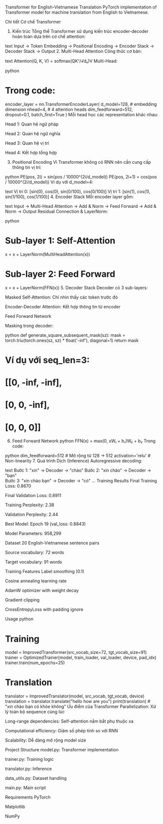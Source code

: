 Transformer for English-Vietnamese Translation
PyTorch implementation of Transformer model for machine translation from English to Vietnamese.

Chi tiết Cơ chế Transformer
1. Kiến trúc Tổng thể
Transformer sử dụng kiến trúc encoder-decoder hoàn toàn dựa trên cơ chế attention:

text
Input → Token Embedding → Positional Encoding → Encoder Stack → Decoder Stack → Output
2. Multi-Head Attention
Công thức cơ bản:

text
Attention(Q, K, V) = softmax(QKᵀ/√dₖ)V
Multi-Head:

python
# Trong code:
encoder_layer = nn.TransformerEncoderLayer(
    d_model=128,        # embedding dimension
    nhead=4,            # 4 attention heads
    dim_feedforward=512,
    dropout=0.1,
    batch_first=True
)
Mỗi head học các representation khác nhau:

Head 1: Quan hệ ngữ pháp

Head 2: Quan hệ ngữ nghĩa

Head 3: Quan hệ vị trí

Head 4: Kết hợp tổng hợp

3. Positional Encoding
Vì Transformer không có RNN nên cần cung cấp thông tin vị trí:

python
PE(pos, 2i) = sin(pos / 10000^(2i/d_model))
PE(pos, 2i+1) = cos(pos / 10000^(2i/d_model))
Ví dụ với d_model=4:

text
Vị trí 0: [sin(0), cos(0), sin(0/100), cos(0/100)]
Vị trí 1: [sin(1), cos(1), sin(1/100), cos(1/100)]
4. Encoder Stack
Mỗi encoder layer gồm:

text
Input → Multi-Head Attention → Add & Norm → Feed Forward → Add & Norm → Output
Residual Connection & LayerNorm:

python
# Sub-layer 1: Self-Attention
x = x + LayerNorm(MultiHeadAttention(x))

# Sub-layer 2: Feed Forward  
x = x + LayerNorm(FFN(x))
5. Decoder Stack
Decoder có 3 sub-layers:

Masked Self-Attention: Chỉ nhìn thấy các token trước đó

Encoder-Decoder Attention: Kết hợp thông tin từ encoder

Feed Forward Network

Masking trong decoder:

python
def generate_square_subsequent_mask(sz):
    mask = torch.triu(torch.ones(sz, sz) * float('-inf'), diagonal=1)
    return mask

# Ví dụ với seq_len=3:
# [[0, -inf, -inf],
#  [0,    0, -inf], 
#  [0,    0,    0]]
6. Feed Forward Network
python
FFN(x) = max(0, xW₁ + b₁)W₂ + b₂
Trong code:

python
dim_feedforward=512  # Mở rộng từ 128 → 512
activation='relu'    # Non-linearity
7. Quá trình Dịch (Inference)
Autoregressive decoding:

text
Bước 1: "xin" → Decoder → "chào"
Bước 2: "xin chào" → Decoder → "bạn"  
Bước 3: "xin chào bạn" → Decoder → "có"
...
Training Results
Final Training Loss: 0.8670

Final Validation Loss: 0.8911

Training Perplexity: 2.38

Validation Perplexity: 2.44

Best Model: Epoch 19 (val_loss: 0.8843)

Model Parameters: 958,299

Dataset
20 English-Vietnamese sentence pairs

Source vocabulary: 72 words

Target vocabulary: 91 words

Training Features
Label smoothing (0.1)

Cosine annealing learning rate

AdamW optimizer with weight decay

Gradient clipping

CrossEntropyLoss with padding ignore

Usage
python
# Training
model = ImprovedTransformer(src_vocab_size=72, tgt_vocab_size=91)
trainer = OptimizedTrainer(model, train_loader, val_loader, device, pad_idx)
trainer.train(num_epochs=25)

# Translation
translator = ImprovedTranslator(model, src_vocab, tgt_vocab, device)
translation = translator.translate("hello how are you")
print(translation)  # "xin chào bạn có khỏe không"
Ưu điểm của Transformer
Parallelization: Xử lý toàn bộ sequence cùng lúc

Long-range dependencies: Self-attention nắm bắt phụ thuộc xa

Computational efficiency: Giảm số phép tính so với RNN

Scalability: Dễ dàng mở rộng model size

Project Structure
model.py: Transformer implementation

trainer.py: Training logic

translator.py: Inference

data_utils.py: Dataset handling

main.py: Main script

Requirements
PyTorch

Matplotlib

NumPy
